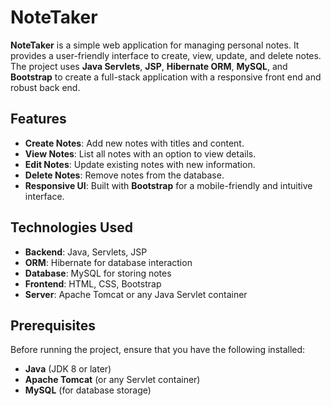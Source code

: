 # NoteTaker

**NoteTaker** is a simple web application for managing personal notes. It provides a user-friendly interface to create, view, update, and delete notes. The project uses **Java Servlets**, **JSP**, **Hibernate ORM**, **MySQL**, and **Bootstrap** to create a full-stack application with a responsive front end and robust back end.

## Features
- **Create Notes**: Add new notes with titles and content.
- **View Notes**: List all notes with an option to view details.
- **Edit Notes**: Update existing notes with new information.
- **Delete Notes**: Remove notes from the database.
- **Responsive UI**: Built with **Bootstrap** for a mobile-friendly and intuitive interface.
  
## Technologies Used
- **Backend**: Java, Servlets, JSP
- **ORM**: Hibernate for database interaction
- **Database**: MySQL for storing notes
- **Frontend**: HTML, CSS, Bootstrap
- **Server**: Apache Tomcat or any Java Servlet container

## Prerequisites
Before running the project, ensure that you have the following installed:
- **Java** (JDK 8 or later)
- **Apache Tomcat** (or any Servlet container)
- **MySQL** (for database storage)
